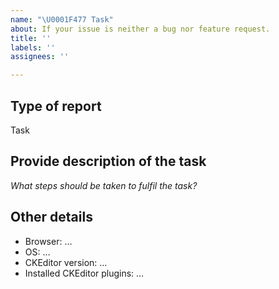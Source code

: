 ```yaml
---
name: "\U0001F477 Task"
about: If your issue is neither a bug nor feature request.
title: ''
labels: ''
assignees: ''

---
```


## Type of report

Task

## Provide description of the task

*What steps should be taken to fulfil the task?*

## Other details

* Browser: …
* OS: …
* CKEditor version: …
* Installed CKEditor plugins: …
